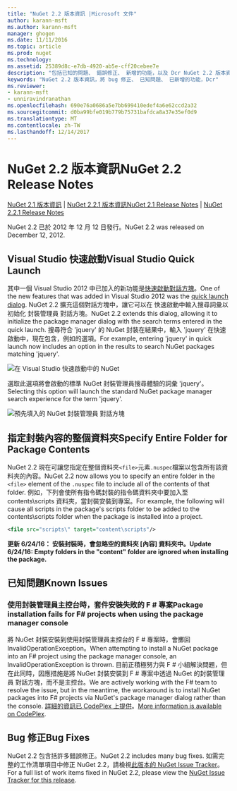 ```yaml
---
title: "NuGet 2.2 版本資訊 |Microsoft 文件"
author: karann-msft
ms.author: karann-msft
manager: ghogen
ms.date: 11/11/2016
ms.topic: article
ms.prod: nuget
ms.technology: 
ms.assetid: 25389d8c-e7db-4920-ab5e-cff20cebee7e
description: "包括已知的問題、 錯誤修正、 新增的功能，以及 Dcr NuGet 2.2 版本資訊。"
keywords: "NuGet 2.2 版本資訊，將 bug 修正、 已知問題、 已新增的功能，Dcr"
ms.reviewer:
- karann-msft
- unniravindranathan
ms.openlocfilehash: 690e76a0686a5e7bb699410edef4a6e62ccd2a32
ms.sourcegitcommit: d0ba99bfe019b779b75731bafdca8a37e35ef0d9
ms.translationtype: MT
ms.contentlocale: zh-TW
ms.lasthandoff: 12/14/2017
---
```

# <a name="nuget-22-release-notes"></a><span data-ttu-id="cca46-104">NuGet 2.2 版本資訊</span><span class="sxs-lookup"><span data-stu-id="cca46-104">NuGet 2.2 Release Notes</span></span>

<span data-ttu-id="cca46-105">[NuGet 2.1 版本資訊](../release-notes/nuget-2.1.md) | [NuGet 2.2.1 版本資訊](../release-notes/nuget-2.2.1.md)</span><span class="sxs-lookup"><span data-stu-id="cca46-105">[NuGet 2.1 Release Notes](../release-notes/nuget-2.1.md) | [NuGet 2.2.1 Release Notes](../release-notes/nuget-2.2.1.md)</span></span>

<span data-ttu-id="cca46-106">NuGet 2.2 已於 2012 年 12 月 12 日發行。</span><span class="sxs-lookup"><span data-stu-id="cca46-106">NuGet 2.2 was released on December 12, 2012.</span></span>

## <a name="visual-studio-quick-launch"></a><span data-ttu-id="cca46-107">Visual Studio 快速啟動</span><span class="sxs-lookup"><span data-stu-id="cca46-107">Visual Studio Quick Launch</span></span>
<span data-ttu-id="cca46-108">其中一個 Visual Studio 2012 中已加入的新功能是[快速啟動對話方塊](http://msdn.microsoft.com/library/hh417697.aspx)。</span><span class="sxs-lookup"><span data-stu-id="cca46-108">One of the new features that was added in Visual Studio 2012 was the [quick launch dialog](http://msdn.microsoft.com/library/hh417697.aspx).</span></span> <span data-ttu-id="cca46-109">NuGet 2.2 擴充這個對話方塊中，讓它可以在 快速啟動中輸入搜尋詞彙以初始化 封裝管理員 對話方塊。</span><span class="sxs-lookup"><span data-stu-id="cca46-109">NuGet 2.2 extends this dialog, allowing it to initialize the package manager dialog with the search terms entered in the quick launch.</span></span> <span data-ttu-id="cca46-110">搜尋符合 'jquery' 的 NuGet 封裝在結果中，輸入 'jquery' 在快速啟動中，現在包含，例如的選項。</span><span class="sxs-lookup"><span data-stu-id="cca46-110">For example, entering 'jquery' in quick launch now includes an option in the results to search NuGet packages matching 'jquery'.</span></span>

![在 Visual Studio 快速啟動中的 NuGet](./media/quick-launch.png)

<span data-ttu-id="cca46-112">選取此選項將會啟動的標準 NuGet 封裝管理員搜尋體驗的詞彙 'jquery'。</span><span class="sxs-lookup"><span data-stu-id="cca46-112">Selecting this option will launch the standard NuGet package manager search experience for the term 'jquery'.</span></span>

![預先填入的 NuGet 封裝管理員 對話方塊](./media/pkg-mgr-search-from-quick-launch.png)

## <a name="specify-entire-folder-for-package-contents"></a><span data-ttu-id="cca46-114">指定封裝內容的整個資料夾</span><span class="sxs-lookup"><span data-stu-id="cca46-114">Specify Entire Folder for Package Contents</span></span>
<span data-ttu-id="cca46-115">NuGet 2.2 現在可讓您指定在整個資料夾`<file>`元素`.nuspec`檔案以包含所有該資料夾的內容。</span><span class="sxs-lookup"><span data-stu-id="cca46-115">NuGet 2.2 now allows you to specify an entire folder in the `<file>` element of the `.nuspec` file to include all of the contents of that folder.</span></span> <span data-ttu-id="cca46-116">例如，下列會使所有指令碼封裝的指令碼資料夾中要加入至 contents\scripts 資料夾，當封裝安裝到專案。</span><span class="sxs-lookup"><span data-stu-id="cca46-116">For example, the following will cause all scripts in the package's scripts folder to be added to the contents\scripts folder when the package is installed into a project.</span></span>

```xml
<file src="scripts\" target="content\scripts"/>
```

<span data-ttu-id="cca46-117">**更新 6/24/16： 安裝封裝時，會忽略空的資料夾 [內容] 資料夾中。**</span><span class="sxs-lookup"><span data-stu-id="cca46-117">**Update 6/24/16: Empty folders in the "content" folder are ignored when installing the package.**</span></span>

## <a name="known-issues"></a><span data-ttu-id="cca46-118">已知問題</span><span class="sxs-lookup"><span data-stu-id="cca46-118">Known Issues</span></span>

### <a name="package-installation-fails-for-f-projects-when-using-the-package-manager-console"></a><span data-ttu-id="cca46-119">使用封裝管理員主控台時，套件安裝失敗的 F # 專案</span><span class="sxs-lookup"><span data-stu-id="cca46-119">Package installation fails for F# projects when using the package manager console</span></span>
<span data-ttu-id="cca46-120">將 NuGet 封裝安裝到使用封裝管理員主控台的 F # 專案時，會擲回 InvalidOperationException。</span><span class="sxs-lookup"><span data-stu-id="cca46-120">When attempting to install a NuGet package into an F# project using the package manager console, an InvalidOperationException is thrown.</span></span> <span data-ttu-id="cca46-121">目前正積極努力與 F # 小組解決問題，但在此同時，因應措施是將 NuGet 封裝安裝到 F # 專案中透過 NuGet 的封裝管理員 對話方塊，而不是主控台。</span><span class="sxs-lookup"><span data-stu-id="cca46-121">We are actively working with the F# team to resolve the issue, but in the meantime, the workaround is to install NuGet packages into F# projects via NuGet's package manager dialog rather than the console.</span></span> <span data-ttu-id="cca46-122">[詳細的資訊已 CodePlex 上提供](http://nuget.codeplex.com/workitem/2873)。</span><span class="sxs-lookup"><span data-stu-id="cca46-122">[More information is available on CodePlex](http://nuget.codeplex.com/workitem/2873).</span></span>


## <a name="bug-fixes"></a><span data-ttu-id="cca46-123">Bug 修正</span><span class="sxs-lookup"><span data-stu-id="cca46-123">Bug Fixes</span></span>
<span data-ttu-id="cca46-124">NuGet 2.2 包含括許多錯誤修正。</span><span class="sxs-lookup"><span data-stu-id="cca46-124">NuGet 2.2 includes many bug fixes.</span></span> <span data-ttu-id="cca46-125">如需完整的工作清單項目中修正 NuGet 2.2，請檢視[此版本的 NuGet Issue Tracker](http://nuget.codeplex.com/workitem/list/advanced?keyword=&status=Closed&type=All&priority=All&release=NuGet%202.2&assignedTo=All&component=All&sortField=LastUpdatedDate&sortDirection=Descending&page=0)。</span><span class="sxs-lookup"><span data-stu-id="cca46-125">For a full list of work items fixed in NuGet 2.2, please view the [NuGet Issue Tracker for this release](http://nuget.codeplex.com/workitem/list/advanced?keyword=&status=Closed&type=All&priority=All&release=NuGet%202.2&assignedTo=All&component=All&sortField=LastUpdatedDate&sortDirection=Descending&page=0).</span></span>
